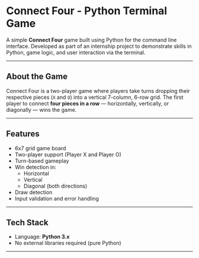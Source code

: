 # Connect Four - Python Terminal Game

A simple **Connect Four** game built using Python for the command line interface. Developed as part of an internship project to demonstrate skills in Python, game logic, and user interaction via the terminal.

---

## About the Game

Connect Four is a two-player game where players take turns dropping their respective pieces (`X` and `O`) into a vertical 7-column, 6-row grid. The first player to connect **four pieces in a row** — horizontally, vertically, or diagonally — wins the game.

---

## Features

- 6x7 grid game board
- Two-player support (Player X and Player O)
- Turn-based gameplay
- Win detection in:
  - Horizontal
  - Vertical
  - Diagonal (both directions)
- Draw detection
- Input validation and error handling

---

## Tech Stack

- Language: **Python 3.x**
- No external libraries required (pure Python)

---


